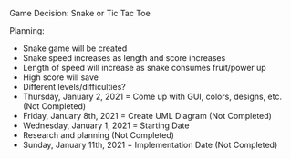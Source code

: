 Game Decision: Snake or Tic Tac Toe

Planning:
- Snake game will be created
- Snake speed increases as length and score increases
- Length of speed will increase as snake consumes fruit/power up
- High score will save
- Different levels/difficulties?
- Thursday, January 2, 2021 = Come up with GUI, colors, designs, etc. (Not Completed)
- Friday, January 8th, 2021 = Create UML Diagram (Not Completed)
- Wednesday, January 1, 2021 = Starting Date 
- Research and planning (Not Completed)
- Sunday, January 11th, 2021 = Implementation Date (Not Completed) 
